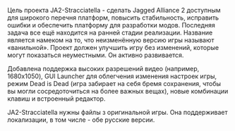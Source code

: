 Цель проекта JA2-Stracciatella - сделать Jagged Alliance 2 доступным для широкого перечня платформ, повысить стабильность, исправить ошибки и обеспечить платформу для разработки модов. Последняя задача все ещё находится на ранней стадии реализации. Название является намеком на то, что неизменённую версию игры называют «ванильной». Проект должен улучшить игру без изменений, которые могут показаться неуместными. Он активно развивается.

Добавлена поддержка высоких разрешений видео (например, 1680x1050), GUI Launcher для облегчения изменения настроек игры, режим Dead is Dead (игра забирает на себя бремя сохранения, чтобы вы могли сосредоточиться на более важных вещах), новые комбинации клавиш и встроенный редактор.

JA2-Stracciatella нужны файлы з оригинальной игры. Она поддерживает локализации, в том числе - обе русские версии.